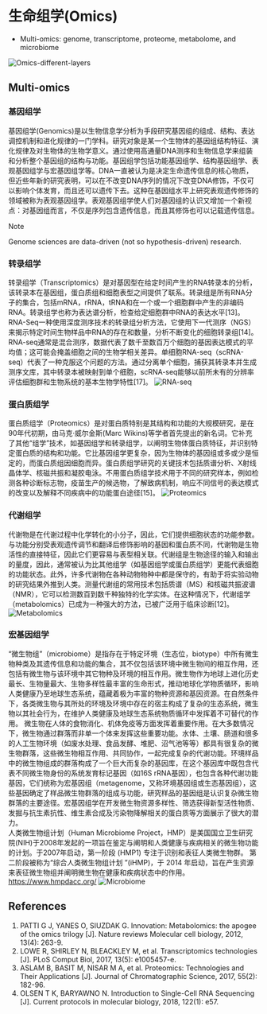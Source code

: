 # 生命组学(Omics) 

* Multi-omics: genome, transcriptome, proteome, metabolome, and microbiome

![Omics-different-layers](http://www.ligene.cn/images/Omics_differentLayers.gif)

## Multi-omics
### 基因组学
基因组学(Genomics)是以生物信息学分析为手段研究基因组的组成、结构、表达调控机制和进化规律的一门学科。研究对象是某一个生物体的基因组结构特征、演化规律及对生物体的生物学意义。通过使用高通量DNA测序和生物信息学来组装和分析整个基因组的结构与功能。基因组学包括功能基因组学、结构基因组学、表观基因组学与宏基因组学等。DNA一直被认为是决定生命遗传信息的核心物质，但近些年新的研究表明，可以在不改变DNA序列的情况下改变DNA修饰，不仅可以影响个体发育，而且还可以遗传下去。这种在基因组水平上研究表观遗传修饰的领域被称为表观基因组学。表观基因组学使人们对基因组的认识又增加一个新视点：对基因组而言，不仅是序列包含遗传信息，而且其修饰也可以记载遗传信息。

> [!NOTE]
> Genome sciences are data-driven (not so hypothesis-driven) research.

### 转录组学
转录组学（Transcriptomics）是对基因型在给定时间产生的RNA转录本的分析，该转录本在基因组，蛋白质组和细胞表型之间提供了联系。转录组是所有RNA分子的集合，包括mRNA，rRNA，tRNA和在一个或一个细胞群中产生的非编码RNA。转录组学也称为表达谱分析，检查给定细胞群中RNA的表达水平[13]。RNA-Seq一种使用深度测序技术的转录组分析方法，它使用下一代测序（NGS）来揭示特定时间生物样品中RNA的存在和数量，分析不断变化的细胞转录组[14]。
RNA-seq通常是混合测序，数据代表了数千至数百万个细胞的基因表达模式的平均值；这可能会掩盖细胞之间的生物学相关差异。单细胞RNA-seq（scRNA-seq）代表了一种克服这个问题的方法。通过分离单个细胞，捕获其转录本并生成测序文库，其中转录本被映射到单个细胞，scRNA-seq能够以前所未有的分辨率评估细胞群和生物系统的基本生物学特性[17]。
![RNA-seq](http://www.ligene.cn/images/book/scRNA-seq.png)


### 蛋白质组学
蛋白质组学（Proteomics）是对蛋白质特别是其结构和功能的大规模研究，是在90年代初期，由马克·威尔金斯(Marc Wikins)等学者首先提出的新名词。它补充了其他“组学”技术，如基因组学和转录组学，以阐明生物体蛋白质特征，并识别特定蛋白质的结构和功能。它比基因组学更复杂，因为生物体的基因组或多或少是恒定的，而蛋白质组因细胞而异。蛋白质组学研究的关键技术包括质谱分析、X射线晶体学、核磁共振和凝胶电泳。不用蛋白质组学技术用于不同的研究样本，例如检测各种诊断标志物，疫苗生产的候选物，了解致病机制，响应不同信号的表达模式的改变以及解释不同疾病中的功能蛋白途径[15]。
![Proteomics](http://www.ligene.cn/images/book/proteomics.png)

### 代谢组学
代谢物是在代谢过程中化学转化的小分子，因此，它们提供细胞状态的功能参数。与功能分别受表观遗传调节和翻译后修饰影响的基因和蛋白质不同，代谢物是生物活性的直接特征，因此它们更容易与表型相关联。代谢组是生物途径的输入和输出的量度，因此，通常被认为比其他组学（如基因组学或蛋白质组学）更能代表细胞的功能状态。此外，许多代谢物在各种动物物种中都是保守的，有助于将实验动物的研究结果外推到人类。测量代谢组的常用技术包括质谱（MS）和核磁共振波谱（NMR），它可以检测数百到数千种独特的化学实体。在这种情况下，代谢组学（metabolomics）已成为一种强大的方法，已被广泛用于临床诊断[12]。  
![Metabolomics](http://www.ligene.cn/images/book/metabolomics.jpg)

### 宏基因组学
“微生物组”（microbiome）是指存在于特定环境（生态位，biotype）中所有微生物种类及其遗传信息和功能的集合，其不仅包括该环境中微生物间的相互作用，还包括有微生物与该环境中其它物种及环境的相互作用。微生物作为地球上进化历史最长、生物量最大、生物多样性最丰富的生命形式，推动地球化学物质循环，影响人类健康乃至地球生态系统，蕴藏着极为丰富的物种资源和基因资源。在自然条件下，各类微生物与其所处的环境及环境中存在的宿主构成了复杂的生态系统，微生物以其社会行为，在维护人类健康及地球生态系统物质循环中发挥着不可替代的作用。
微生物在人体的食物消化、机体免疫等方面发挥着重要作用。在大多数情况下，微生物通过群落而非单一个体来发挥这些重要功能。水体、土壤、肠道和很多的人工生物环境（如废水处理、食品发酵、堆肥、沼气池等等）都具有很复杂的微生物群落，这些微生物相互作用、共同协作，一起完成复杂的代谢功能。环境样品中的微生物组成的群落构成了一个巨大而复杂的基因库，在这个基因库中既包含代表不同微生物身份的系统发育标记基因（如16S rRNA基因），也包含各种代谢功能基因，它们统称为宏基因组（metagenome，又称环境基因组或生态基因组），这些基因确定了样品微生物群落的组成与功能，研究样品的基因组是认识复杂微生物群落的主要途径。宏基因组学在开发微生物资源多样性、筛选获得新型活性物质、发掘与抗生素抗性、维生素合成及污染物降解相关的蛋白质等方面展示了很大的潜力。  
人类微生物组计划（Human Microbiome Project，HMP）是美国国立卫生研究院(NIH)于2008年发起的一项旨在鉴定与阐明和人类健康与疾病相关的微生物功能的计划。于2007年启动，第一阶段 (HMP1) 专注于识别和表征人类微生物群。 第二阶段被称为“综合人类微生物组计划 ”(iHMP)，于 2014 年启动，旨在产生资源来表征微生物组并阐明微生物在健康和疾病状态中的作用。https://www.hmpdacc.org/
![Microbiome](http://www.ligene.cn/images/book/HMP.png)




## References
1. PATTI G J, YANES O, SIUZDAK G. Innovation: Metabolomics: the apogee of the omics trilogy [J]. Nature reviews Molecular cell biology, 2012, 13(4): 263-9.
2. LOWE R, SHIRLEY N, BLEACKLEY M, et al. Transcriptomics technologies [J]. PLoS Comput Biol, 2017, 13(5): e1005457-e.
3. ASLAM B, BASIT M, NISAR M A, et al. Proteomics: Technologies and Their Applications [J]. Journal of Chromatographic Science, 2017, 55(2): 182-96.
4. OLSEN T K, BARYAWNO N. Introduction to Single-Cell RNA Sequencing [J]. Current protocols in molecular biology, 2018, 122(1): e57.



